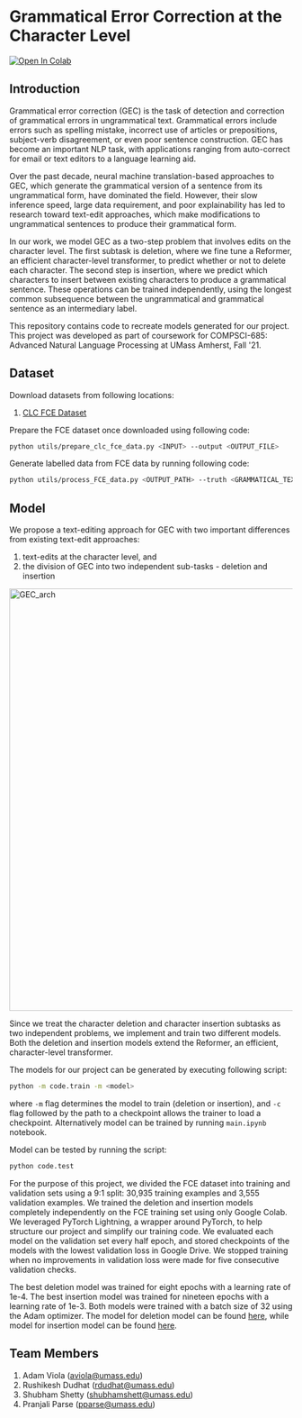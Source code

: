 # Grammatical Error Correction at the Character Level
[![Open In Colab](https://colab.research.google.com/assets/colab-badge.svg)](https://colab.research.google.com/github/shubham-shetty/Reformer_GEC/blob/main/main.ipynb)

## Introduction
Grammatical error correction (GEC) is the task of detection and correction of grammatical errors in ungrammatical text. Grammatical errors include errors such as spelling mistake, incorrect use of articles or prepositions, subject-verb disagreement, or even poor sentence construction. GEC has become an important NLP task, with applications ranging from auto-correct for email or text editors to a language learning aid.

Over the past decade, neural machine translation-based approaches to GEC, which generate the grammatical version of a sentence from its ungrammatical form, have dominated the field. However, their slow inference speed, large data requirement, and poor explainability has led to research toward text-edit approaches, which make modifications to  ungrammatical sentences to produce their grammatical form.

In our work, we model GEC as a two-step problem that involves edits on the character level. The first subtask is deletion, where we fine tune a Reformer, an efficient character-level transformer, to predict whether or not to delete each character. The second step is insertion, where we predict which characters to insert between existing characters to produce a grammatical sentence. These operations can be trained independently, using the longest common subsequence between the ungrammatical and grammatical sentence as an intermediary label. 

This repository contains code to recreate models generated for our project. This project was developed as part of coursework for COMPSCI-685: Advanced Natural Language Processing at UMass Amherst, Fall '21.

## Dataset
Download datasets from following locations:  
1. [CLC FCE Dataset](https://ilexir.co.uk/datasets/index.html)

Prepare the FCE dataset once downloaded using following code:  
```.bash
python utils/prepare_clc_fce_data.py <INPUT> --output <OUTPUT_FILE> 
```

Generate labelled data from FCE data by running following code:
```.bash
python utils/process_FCE_data.py <OUTPUT_PATH> --truth <GRAMMATICAL_TEXT_PATH> --actual <ORIGINAL_TEXT_PATH>
```

## Model
We propose a text-editing approach for GEC with two important differences from existing text-edit approaches: 
1. text-edits at the character level, and 
2. the division of GEC into two independent sub-tasks - deletion and insertion

<img src="https://raw.githubusercontent.com/shubham-shetty/Reformer_GEC/main/docs/GEC_Architecture.png" alt="GEC_arch" width="750"/>

Since we treat the character deletion and character insertion subtasks as two independent problems, we implement and train two different models. Both the deletion and insertion models extend the Reformer, an efficient, character-level transformer.

The models for our project can be generated by executing following script:
```.bash
python -m code.train -m <model>
```
where `-m` flag determines the model to train (deletion or insertion), and `-c` flag followed by the path to a checkpoint allows the trainer to load a checkpoint. Alternatively model can be trained by running `main.ipynb` notebook.

Model can be tested by running the script:
```.bash
python code.test
```

For the purpose of this project, we divided the FCE dataset into training and validation sets using a 9:1 split: 30,935 training examples and 3,555 validation examples. We trained the deletion and insertion models completely independently on the FCE training set using only Google Colab. We leveraged PyTorch Lightning, a wrapper around PyTorch, to help structure our project and simplify our training code. We evaluated each model on the validation set every half epoch, and stored checkpoints of the models with the lowest validation loss in Google Drive. We stopped training when no improvements in validation loss were made for five consecutive validation checks.

The best deletion model was trained for eight epochs with a learning rate of 1e-4. The best insertion model was trained for nineteen epochs with a learning rate of 1e-3. Both models were trained with a batch size of 32 using the Adam optimizer. The model for deletion model can be found [here](https://drive.google.com/file/d/1-HwUcgF60LshdgbvG4OBSklrbhkHLuk2/view?usp=sharing), while model for insertion model can be found [here](https://drive.google.com/file/d/1-R2bgC7z2-IPWuCKvz_WNt4DQ7YlSuFJ/view?usp=sharing).

## Team Members
1. Adam Viola (aviola@umass.edu)
2. Rushikesh Dudhat (rdudhat@umass.edu)
3. Shubham Shetty (shubhamshett@umass.edu)
4. Pranjali Parse (pparse@umass.edu)
